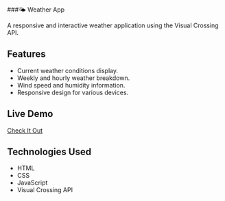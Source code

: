 ###🌤️ Weather App

A responsive and interactive weather application using the Visual Crossing API.

## Features

- Current weather conditions display.
- Weekly and hourly weather breakdown.
- Wind speed and humidity information.
- Responsive design for various devices.

## Live Demo

[Check It Out](https://rasooli451.github.io/WeatherApp/)

## Technologies Used

- HTML
- CSS
- JavaScript
- Visual Crossing API
